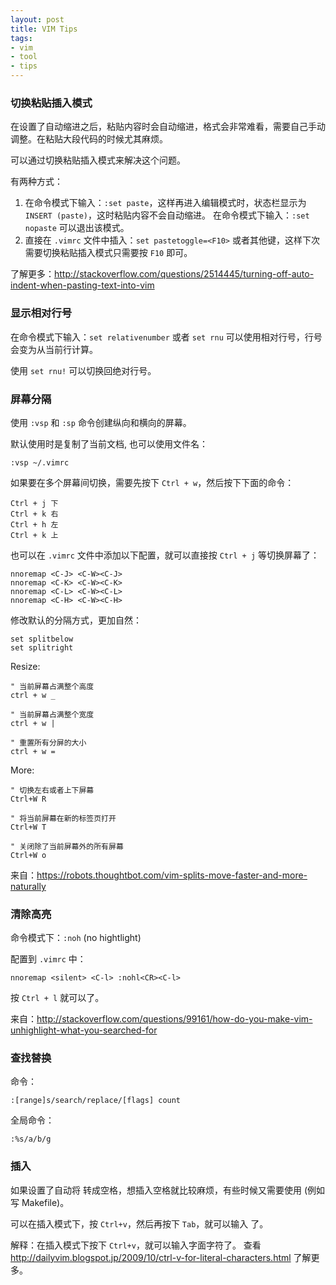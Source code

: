 ```yaml
---
layout: post
title: VIM Tips
tags:
- vim
- tool
- tips
---
```


### 切换粘贴插入模式

在设置了自动缩进之后，粘贴内容时会自动缩进，格式会非常难看，需要自己手动调整。在粘贴大段代码的时候尤其麻烦。

可以通过切换粘贴插入模式来解决这个问题。

有两种方式：

1. 在命令模式下输入：`:set paste`，这样再进入编辑模式时，状态栏显示为 `INSERT (paste)`，这时粘贴内容不会自动缩进。
在命令模式下输入：`:set nopaste` 可以退出该模式。
2. 直接在 `.vimrc` 文件中插入：`set pastetoggle=<F10>` 或者其他键，这样下次需要切换粘贴插入模式只需要按 `F10` 即可。

了解更多：<http://stackoverflow.com/questions/2514445/turning-off-auto-indent-when-pasting-text-into-vim>

### 显示相对行号

在命令模式下输入：`set relativenumber` 或者 `set rnu` 可以使用相对行号，行号会变为从当前行计算。

使用 `set rnu!` 可以切换回绝对行号。

### 屏幕分隔

使用 `:vsp` 和 `:sp` 命令创建纵向和横向的屏幕。

默认使用时是复制了当前文档, 也可以使用文件名：

    :vsp ~/.vimrc

如果要在多个屏幕间切换，需要先按下 `Ctrl + w`，然后按下下面的命令：

    Ctrl + j 下
    Ctrl + k 右
    Ctrl + h 左
    Ctrl + k 上

也可以在 `.vimrc` 文件中添加以下配置，就可以直接按 `Ctrl + j` 等切换屏幕了：

    nnoremap <C-J> <C-W><C-J>
    nnoremap <C-K> <C-W><C-K>
    nnoremap <C-L> <C-W><C-L>
    nnoremap <C-H> <C-W><C-H>

修改默认的分隔方式，更加自然：

    set splitbelow
    set splitright

Resize:

    " 当前屏幕占满整个高度
    ctrl + w _

    " 当前屏幕占满整个宽度
    ctrl + w |

    " 重置所有分屏的大小
    ctrl + w =

More:

    " 切换左右或者上下屏幕
    Ctrl+W R

    " 将当前屏幕在新的标签页打开
    Ctrl+W T

    " 关闭除了当前屏幕外的所有屏幕
    Ctrl+W o

来自：<https://robots.thoughtbot.com/vim-splits-move-faster-and-more-naturally>

### 清除高亮

命令模式下：`:noh` (no hightlight)

配置到 `.vimrc` 中：

    nnoremap <silent> <C-l> :nohl<CR><C-l>

按 `Ctrl + l` 就可以了。

来自：<http://stackoverflow.com/questions/99161/how-do-you-make-vim-unhighlight-what-you-searched-for>

### 查找替换

命令：

    :[range]s/search/replace/[flags] count

全局命令：

    :%s/a/b/g

### 插入 <Tab>

如果设置了自动将 <Tab> 转成空格，想插入空格就比较麻烦，有些时候又需要使用 <Tab> (例如写 Makefile)。

可以在插入模式下，按 `Ctrl+v`，然后再按下 `Tab`，就可以输入 <Tab> 了。

解释：在插入模式下按下 `Ctrl+v`，就可以输入字面字符了。
查看 <http://dailyvim.blogspot.jp/2009/10/ctrl-v-for-literal-characters.html> 了解更多。
